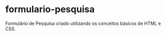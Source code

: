 # formulario-pesquisa
 Formulário de Pesquisa criado utilizando os conceitos básicos de HTML e CSS.
